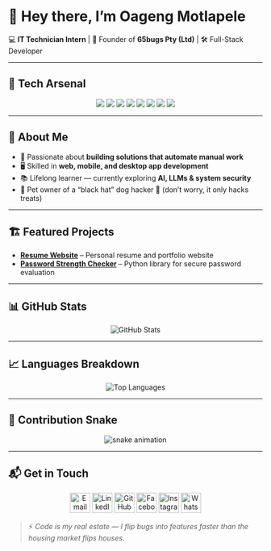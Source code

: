 <!--
**oagengmotlapele/oagengmotlapele** is a ✨ _special_ ✨ repository because its `README.md` (this file) appears on your GitHub profile.

Here are some ideas to get you started:

- 🔭 I’m currently working on ...
- 🌱 I’m currently learning ...
- 👯 I’m looking to collaborate on ...
- 🤔 I’m looking for help with ...
- 💬 Ask me about ...
- 📫 How to reach me: ...
- 😄 Pronouns: ...
- ⚡ Fun fact: ...
-->

# 👋 Hey there, I’m Oageng Motlapele  

💻 **IT Technician Intern** | 🏢 Founder of **65bugs Pty (Ltd)** | 🛠 Full-Stack Developer  

---

## 🚀 Tech Arsenal
<p align="center">
  <img src="https://img.shields.io/badge/Frontend-CSS3-blue?logo=css3&logoColor=white" />
  <img src="https://img.shields.io/badge/Frontend-Bootstrap-563d7c?logo=bootstrap&logoColor=white" />
  <img src="https://img.shields.io/badge/Language-Python-3776AB?logo=python&logoColor=white" />
  <img src="https://img.shields.io/badge/Language-Java-007396?logo=java&logoColor=white" />
  <img src="https://img.shields.io/badge/Language-JavaScript-F7DF1E?logo=javascript&logoColor=black" />
  <img src="https://img.shields.io/badge/Database-MySQL-4479A1?logo=mysql&logoColor=white" />
  <img src="https://img.shields.io/badge/Database-SQLite-003B57?logo=sqlite&logoColor=white" />
  <img src="https://img.shields.io/badge/Database-PostgreSQL-336791?logo=postgresql&logoColor=white" />
</p>

---

## 📌 About Me  
- 🎯 Passionate about **building solutions that automate manual work**  
- 🖥 Skilled in **web, mobile, and desktop app development**  
- 📚 Lifelong learner — currently exploring **AI, LLMs & system security**  
- 🐶 Pet owner of a “black hat” dog hacker 🐾 (don’t worry, it only hacks treats)  

---

## 🏗 Featured Projects  
- **[Resume Website](https://deburgers.pythonanywhere.com/bdf-comapnies6565)** – Personal resume and portfolio website  
- **[Password Strength Checker](https://pypi.org/project/password-strength-checker-pro/0.1.0/)** – Python library for secure password evaluation  

---

## 📊 GitHub Stats
<p align="center">
  <img src="https://github-readme-stats.vercel.app/api?username=oagengmotlapele&show_icons=true&theme=radical" alt="GitHub Stats" />
</p>

---

## 📈 Languages Breakdown
<p align="center">
  <img src="https://github-readme-stats.vercel.app/api/top-langs/?username=oagengmotlapele&layout=compact&theme=tokyonight" alt="Top Languages" />
</p>

---

## 🐍 Contribution Snake
<p align="center">
  <img src="https://github.com/oagengmotlapele/oagengmotlapele/blob/output/github-contribution-grid-snake.svg" alt="snake animation" />
</p>

---

## 📬 Get in Touch  
<p align="center">
  <a href="mailto:oagengmtlapele@gmail.com" title="Email"><img src="https://cdn.jsdelivr.net/npm/simple-icons@v8/icons/gmail.svg" alt="Email" width="40" height="40"/></a>
  <a href="https://www.linkedin.com/in/oageng-motlapele-853387264/" title="LinkedIn"><img src="https://cdn.jsdelivr.net/npm/simple-icons@v8/icons/linkedin.svg" alt="LinkedIn" width="40" height="40"/></a>
  <a href="https://github.com/oagengmotlapele" title="GitHub"><img src="https://cdn.jsdelivr.net/npm/simple-icons@v8/icons/github.svg" alt="GitHub" width="40" height="40"/></a>
  <a href="https://web.facebook.com/peacedodobane.sechele" title="Facebook"><img src="https://cdn.jsdelivr.net/npm/simple-icons@v8/icons/facebook.svg" alt="Facebook" width="40" height="40"/></a>
  <a href="https://www.instagram.com/oagengmotlapele/" title="Instagram"><img src="https://cdn.jsdelivr.net/npm/simple-icons@v8/icons/instagram.svg" alt="Instagram" width="40" height="40"/></a>
  <a href="https://wa.me/26772693981" title="WhatsApp"><img src="https://cdn.jsdelivr.net/npm/simple-icons@v8/icons/whatsapp.svg" alt="WhatsApp" width="40" height="40"/></a>
</p>



> ⚡ *Code is my real estate — I flip bugs into features faster than the housing market flips houses.*


